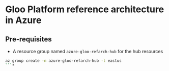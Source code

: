 # Gloo Platform reference architecture in Azure


## Pre-requisites

- A resource group named `azure-gloo-refarch-hub` for the hub resources

```bash
az group create -n azure-gloo-refarch-hub -l eastus
```*